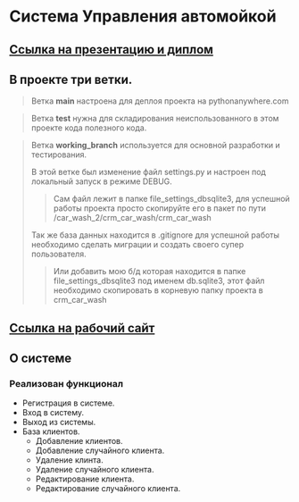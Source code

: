 # Система Управления автомойкой

## [Ссылка на презентацию и диплом](https://disk.yandex.ru/d/ZR-XNgmitKc4zQ)


## В проекте три ветки. 
> Ветка **main** настроена для деплоя проекта на pythonanywhere.com

> Ветка **test** нужна для складирования неиспользованного в этом проекте кода полезного кода. 

> Ветка **working_branch** используется для основной разработки и тестирования.
> 
> В этой ветке был изменение файл settings.py и настроен под локальный запуск в режиме DEBUG.
> 
> > Сам файл лежит в папке file_settings_dbsqlite3, для успешной работы проекта просто скопируйте его в пакет по пути /car_wash_2/crm_car_wash/crm_car_wash
> 
>Так же база данных находится в .gitignore
> для успешной работы необходимо сделать миграции и создать своего супер пользователя.
> >Или добавить мою б/д которая находится в папке file_settings_dbsqlite3 под именем db.sqlite3, этот файл необходимо скопировать в корневую папку проекта в crm_car_wash 
> 


## [Ссылка на рабочий сайт ](https://crmcarwash.pythonanywhere.com/)


## О системе

### Реализован функционал 

* Регистрация в системе. 
* Вход в систему. 
* Выход из системы. 
* База клиентов. 
  * Добавление клиентов.
  * Добавление случайного клиента.
  * Удаление клинта.  
  * Удаление случайного клиента. 
  * Редактирование клиента. 
  * Редактирование случайного клиента. 
